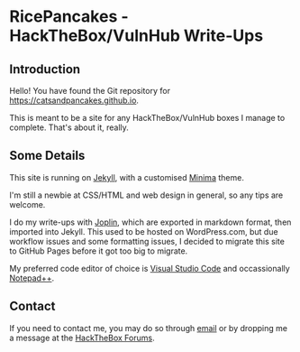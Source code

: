 # RicePancakes - HackTheBox/VulnHub Write-Ups

## Introduction

Hello! You have found the Git repository for https://catsandpancakes.github.io. 

This is meant to be a site for any HackTheBox/VulnHub boxes I manage to complete. That's about it, really. 

## Some Details

This site is running on [Jekyll](https://jekyllrb.com/), with a customised [Minima](https://github.com/jekyll/minima) theme. 

I'm still a newbie at CSS/HTML and web design in general, so any tips are welcome. 

I do my write-ups with [Joplin](https://joplinapp.org/), which are exported in markdown format, then imported into Jekyll. This used to be hosted on WordPress.com, but due workflow  issues and some formatting issues, I decided to migrate this site to GitHub Pages before it got too big to migrate. 

My preferred code editor of choice is [Visual Studio Code](https://code.visualstudio.com/) and occassionally [Notepad++](https://notepad-plus-plus.org/). 

## Contact

If you need to contact me, you may do so through [email](mailto:ricepancakes@protonmail.com) or by dropping me a message at the [HackTheBox Forums](https://forum.hackthebox.eu/profile/ricepancakes).